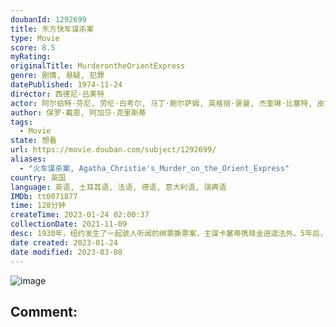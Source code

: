 ```yaml
---
doubanId: 1292699
title: 东方快车谋杀案
type: Movie
score: 8.5
myRating: 
originalTitle: MurderontheOrientExpress
genre: 剧情, 悬疑, 犯罪
datePublished: 1974-11-24
director: 西德尼·吕美特
actor: 阿尔伯特·芬尼, 劳伦·白考尔, 马丁·鲍尔萨姆, 英格丽·褒曼, 杰奎琳·比塞特, 皮埃尔·卡塞尔, 肖恩·康纳利, 约翰·吉尔古德, 温蒂·希勒, 安东尼·博金斯, 瓦妮莎·雷德格雷夫, 理查德·威德马克, 麦克尔·约克, 瑞秋·罗伯茨, 弗农·多布切夫, 科林·布莱克利, 乔治·库鲁里斯, 丹尼斯·奎利, undefined, 约翰·莫法特
author: 保罗·戴恩, 阿加莎·克里斯蒂
tags:
  - Movie
state: 想看
url: https://movie.douban.com/subject/1292699/
aliases:
  - "火车谋杀案, Agatha_Christie's_Murder_on_the_Orient_Express"
country: 英国
language: 英语, 土耳其语, 法语, 德语, 意大利语, 瑞典语
IMDb: tt0071877
time: 128分钟
createTime: 2023-01-24 02:00:37
collectionDate: 2021-11-09
desc: 1930年，纽约发生了一起骇人听闻的绑票撕票案，主谋卡塞蒂携赎金逍遥法外。5年后，侦探赫丘里·波罗（艾伯特·芬尼饰）乘船渡过博斯普鲁斯海峡，并在朋友比安奇（马丁·鲍尔萨姆饰）的安排下登上东方快车...
date created: 2023-01-24
date modified: 2023-03-08
---
```


![image](p1948648367.jpg)

Comment:
---
